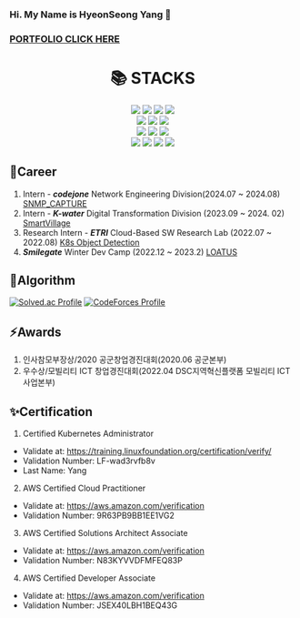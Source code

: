 ### Hi. My Name is HyeonSeong Yang 👋
### [PORTFOLIO CLICK HERE](https://outrageous-nylon-9f3.notion.site/65a0b57d83cf40908e9a67b14ec796b9)
<div align=center><h1>📚 STACKS</h1></div>
<div align=center> 
  <img src="https://img.shields.io/badge/amazonaws-232F3E?style=for-the-badge&logo=amazonaws&logoColor=white"> 
  <img src="https://img.shields.io/badge/kubernetes-326CE5?style=for-the-badge&logo=kubernetes&logoColor=white">
  <img src="https://img.shields.io/badge/docker-2496ED?style=for-the-badge&logo=docker&logoColor=white">
  <img src="https://img.shields.io/badge/rabbitmq-FF8C00?style=for-the-badge&logo=rabbitmq&logoColor=white">
  <br>
  <img src="https://img.shields.io/badge/spring-47A248?style=for-the-badge&logo=spring&logoColor=white">
  <img src="https://img.shields.io/badge/springboot-47A248?style=for-the-badge&logo=springboot&logoColor=white">
  <img src="https://img.shields.io/badge/django-092E20?style=for-the-badge&logo=django&logoColor=white">
  <br>
  
  <img src="https://img.shields.io/badge/java-D1180B?style=for-the-badge&logo=java&logoColor=white">
  <img src="https://img.shields.io/badge/python-007396?style=for-the-badge&logo=python&logoColor=white">
  <img src="https://img.shields.io/badge/c++-000000?style=for-the-badge&logo=c++&logoColor=white">
  <br>
  <img src="https://img.shields.io/badge/mysql-007396?style=for-the-badge&logo=mysql&logoColor=white">
  <img src="https://img.shields.io/badge/postgresql-007396?style=for-the-badge&logo=postgresql&logoColor=white">
  <img src="https://img.shields.io/badge/mongodb-47A248?style=for-the-badge&logo=mongodb&logoColor=white">
  <img src="https://img.shields.io/badge/redis-D1180B?style=for-the-badge&logo=redis&logoColor=white">
</div>

## 🌱Career
1. Intern - ***codejone*** Network Engineering Division(2024.07 ~ 2024.08) [SNMP_CAPTURE](https://github.com/hyeonseong0917/SNMP_CAPTURE)
2. Intern - ***K-water*** Digital Transformation Division (2023.09 ~ 2024. 02) [SmartVillage](https://github.com/hyeonseong0917/smartVillage)
3. Research Intern - ***ETRI*** Cloud-Based SW Research Lab (2022.07 ~ 2022.08) [K8s Object Detection](https://github.com/hyeonseong0917/ETRI_K8S_Resnet_Object_Detection_microservice)
4. ***Smilegate*** Winter Dev Camp (2022.12 ~ 2023.2) [LOATUS](https://github.com/sgdevcamp2022/lotus)



## 🌱Algorithm
[![Solved.ac Profile](http://mazassumnida.wtf/api/v2/generate_badge?boj=dreamsweet)](https://solved.ac/dreamsweet/)
[![CodeForces Profile](https://cf.leed.at?id=R_siyomin)](https://codeforces.com/profile/R_siyomin)

## ⚡Awards
1. 인사참모부장상/2020 공군창업경진대회(2020.06 공군본부)
2. 우수상/모빌리티 ICT 창업경진대회(2022.04 DSC지역혁신플랫폼 모빌리티 ICT 사업본부)

## ✨Certification
1. Certified Kubernetes Administrator
- Validate at: https://training.linuxfoundation.org/certification/verify/
- Validation Number: LF-wad3rvfb8v
- Last Name: Yang
2. AWS Certified Cloud Practitioner
- Validate at: https://aws.amazon.com/verification
- Validation Number: 9R63PB9BB1EE1VG2
3. AWS Certified Solutions Architect Associate
- Validate at: https://aws.amazon.com/verification
- Validation Number: N83KYVVDFMFEQ83P
4. AWS Certified Developer Associate
- Validate at: https://aws.amazon.com/verification
- Validation Number: JSEX40LBH1BEQ43G
<!-- ## 🔭 Experience -->
<br></br>
<!--
**hyeonseong0917/hyeonseong0917** is a ✨ _special_ ✨ repository because its `README.md` (this file) appears on your GitHub profile.

Here are some ideas to get you started:

- 🔭 I’m currently working on ...
- 🌱 I’m currently learning ...
- 👯 I’m looking to collaborate on ...
- 🤔 I’m looking for help with ...
- 💬 Ask me about ...
- 📫 How to reach me: ...
- 😄 Pronouns: ...
- ⚡ Fun fact: ...
-->
